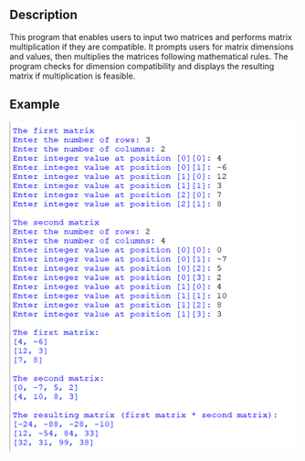 ## Description
This program that enables users to input two matrices and performs matrix multiplication if they are compatible. It prompts users for matrix dimensions and values, then multiplies the matrices following mathematical rules. The program checks for dimension compatibility and displays the resulting matrix if multiplication is feasible.
## Example
<img src="example.png">
